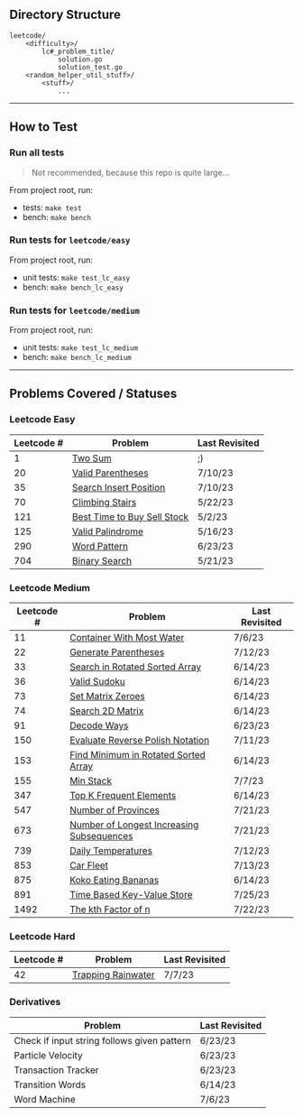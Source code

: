 ## Directory Structure
    leetcode/
        <difficulty>/
            lc#_problem_title/
                solution.go
                solution_test.go
        <random_helper_util_stuff>/
            <stuff>/
                ...

--- 
## How to Test
### Run all tests
> Not recommended, because this repo is quite large...

From project root, run:
* tests: `make test`
* bench: `make bench`

### Run tests for `leetcode/easy` 
From project root, run: 
* unit tests: `make test_lc_easy`
* bench: `make bench_lc_easy`

### Run tests for `leetcode/medium` 
From project root, run:
* unit tests: `make test_lc_medium`
* bench: `make bench_lc_medium`

---
## Problems Covered / Statuses 

### Leetcode Easy
| Leetcode # | Problem                                                                                       | Last Revisited |
|------------|-----------------------------------------------------------------------------------------------|----------------|
| 1          | [Two Sum](https://leetcode.com/problems/two-sum/)                                             | ;)             | 
| 20         | [Valid Parentheses](https://leetcode.com/problems/valid-parentheses/)                         | 7/10/23        |
| 35         | [Search Insert Position](https://leetcode.com/problems/search-insert-position/)               | 7/10/23        |
| 70         | [Climbing Stairs](https://leetcode.com/problems/climbing-stairs/)                             | 5/22/23        |
| 121        | [Best Time to Buy Sell Stock](https://leetcode.com/problems/best-time-to-buy-and-sell-stock/) | 5/2/23         |
| 125        | [Valid Palindrome](https://leetcode.com/problems/valid-palindrome/)                           | 5/16/23        |
| 290        | [Word Pattern](https://leetcode.com/problems/word-pattern/)                                   | 6/23/23        |
| 704        | [Binary Search](https://leetcode.com/problems/binary-search/)                                 | 5/21/23        |

### Leetcode Medium
| Leetcode # | Problem                                                                                                              | Last Revisited |
|------------|----------------------------------------------------------------------------------------------------------------------|----------------|
| 11         | [Container With Most Water](https://leetcode.com/problems/container-with-most-water/)                                | 7/6/23         |
| 22         | [Generate Parentheses](https://leetcode.com/problems/generate-parentheses/)                                          | 7/12/23        |
| 33         | [Search in Rotated Sorted Array](https://leetcode.com/problems/search-in-rotated-sorted-array/)                      | 6/14/23        |
| 36         | [Valid Sudoku](https://leetcode.com/problems/valid-sudoku/)                                                          | 6/14/23        |
| 73         | [Set Matrix Zeroes](https://leetcode.com/problems/set-matrix-zeroes/)                                                | 6/14/23        |
| 74         | [Search 2D Matrix](https://leetcode.com/problems/search-a-2d-matrix/)                                                | 6/14/23        |
| 91         | [Decode Ways](https://leetcode.com/problems/decode-ways/)                                                            | 6/23/23        |
| 150        | [Evaluate Reverse Polish Notation](https://leetcode.com/problems/evaluate-reverse-polish-notation/)                  | 7/11/23        |
| 153        | [Find Minimum in Rotated Sorted Array](https://leetcode.com/problems/find-minimum-in-rotated-sorted-array/)          | 6/14/23        |
| 155        | [Min Stack](https://leetcode.com/problems/min-stack/)                                                                | 7/7/23         |
| 347        | [Top K Frequent Elements](https://leetcode.com/problems/top-k-frequent-elements/)                                    | 6/14/23        |
| 547        | [Number of Provinces](https://leetcode.com/problems/number-of-provinces/)                                            | 7/21/23        |
| 673        | [Number of Longest Increasing Subsequences](https://leetcode.com/problems/number-of-longest-increasing-subsequence/) | 7/21/23        |
| 739        | [Daily Temperatures](https://leetcode.com/problems/daily-temperatures/)                                              | 7/12/23        |
| 853        | [Car Fleet](https://leetcode.com/problems/car-fleet/)                                                                | 7/13/23        |
| 875        | [Koko Eating Bananas](https://leetcode.com/problems/koko-eating-bananas/)                                            | 6/14/23        |
| 891        | [Time Based Key-Value Store](https://leetcode.com/problems/time-based-key-value-store/)                              | 7/25/23        |
| 1492       | [The kth Factor of n ](https://leetcode.com/problems/the-kth-factor-of-n/)                                           | 7/22/23        |


### Leetcode Hard
| Leetcode # | Problem                                                                   | Last Revisited |
|------------|---------------------------------------------------------------------------|----------------|
| 42         | [Trapping Rainwater](https://leetcode.com/problems/trapping-rain-water/)  | 7/7/23         |

### Derivatives
| Problem                                     | Last Revisited | 
|---------------------------------------------|----------------|
| Check if input string follows given pattern | 6/23/23        |
| Particle Velocity                           | 6/23/23        |
| Transaction Tracker                         | 6/23/23        |
| Transition Words                            | 6/14/23        |
| Word Machine                                | 7/6/23         |